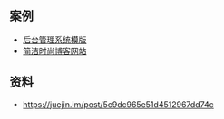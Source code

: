 ## 案例
- [后台管理系统模版](https://github.com/zengxiaozeng/vue-typescript-admin-element-ui)
- [简洁时尚博客网站](https://github.com/biaochenxuying/blog-vue-typescript)

## 资料
- https://juejin.im/post/5c9dc965e51d4512967dd74c